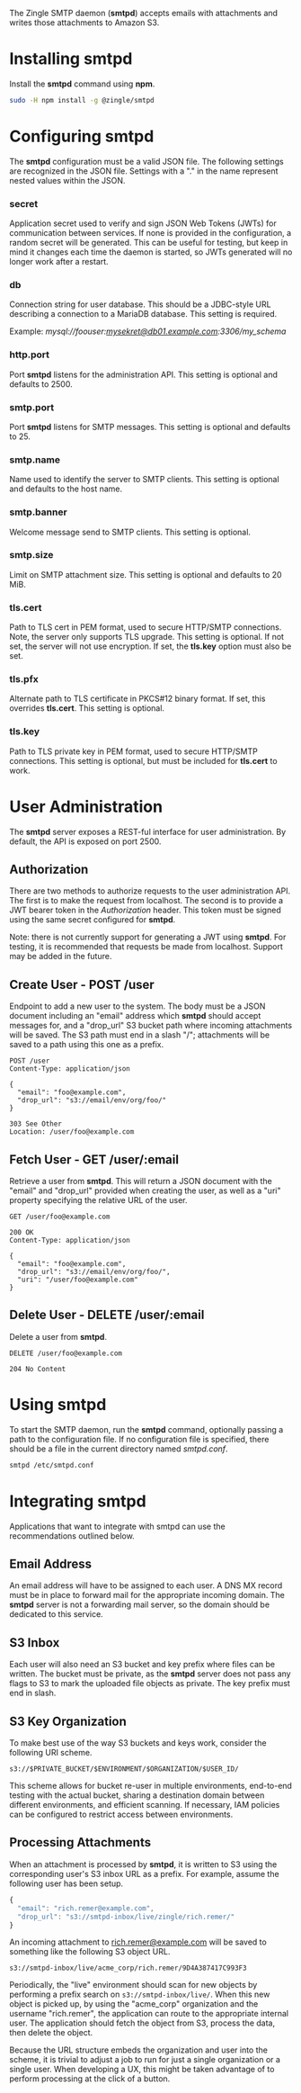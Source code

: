 The Zingle SMTP daemon (**smtpd**) accepts emails with attachments and writes
those attachments to Amazon S3.

Installing smtpd
================
Install the **smtpd** command using **npm**.

```sh
sudo -H npm install -g @zingle/smtpd
```

Configuring smtpd
=================
The **smtpd** configuration must be a valid JSON file.  The following settings
are recognized in the JSON file.  Settings with a "." in the name represent
nested values within the JSON.

### secret
Application secret used to verify and sign JSON Web Tokens (JWTs) for
communication between services.  If none is provided in the configuration,
a random secret will be generated.  This can be useful for testing, but keep
in mind it changes each time the daemon is started, so JWTs generated will no
longer work after a restart.

### db
Connection string for user database.  This should be a JDBC-style URL
describing a connection to a MariaDB database.  This setting is required.

Example: *mysql://foouser:mysekret@db01.example.com:3306/my_schema*

### http.port
Port **smtpd** listens for the administration API.  This setting is optional
and defaults to 2500.

### smtp.port
Port **smtpd** listens for SMTP messages.  This setting is optional and
defaults to 25.

### smtp.name
Name used to identify the server to SMTP clients.  This setting is optional
and defaults to the host name.

### smtp.banner
Welcome message send to SMTP clients.  This setting is optional.

### smtp.size
Limit on SMTP attachment size.  This setting is optional and defaults to 20
MiB.

### tls.cert
Path to TLS cert in PEM format, used to secure HTTP/SMTP connections.  Note,
the server only supports TLS upgrade.  This setting is optional.  If not set,
the server will not use encryption.  If set, the **tls.key** option must also
be set.

### tls.pfx
Alternate path to TLS certificate in PKCS#12 binary format.  If set, this
overrides **tls.cert**.  This setting is optional.

### tls.key
Path to TLS private key in PEM format, used to secure HTTP/SMTP connections.
This setting is optional, but must be included for **tls.cert** to work.

User Administration
===================
The **smtpd** server exposes a REST-ful interface for user administration.  By
default, the API is exposed on port 2500.

Authorization
-------------
There are two methods to authorize requests to the user administration API.
The first is to make the request from localhost.  The second is to provide a
JWT bearer token in the *Authorization* header.  This token must be signed
using the same secret configured for **smtpd**.

Note: there is not currently support for generating a JWT using **smtpd**.  For
testing, it is recommended that requests be made from localhost.  Support may
be added in the future.

Create User - POST /user
------------------------
Endpoint to add a new user to the system.  The body must be a JSON document
including an "email" address which **smtpd** should accept messages for, and
a "drop_url" S3 bucket path where incoming attachments will be saved.  The S3
path must end in a slash "/"; attachments will be saved to a path using this
one as a prefix.

```
POST /user
Content-Type: application/json

{
  "email": "foo@example.com",
  "drop_url": "s3://email/env/org/foo/"
}
```

```
303 See Other
Location: /user/foo@example.com
```

Fetch User - GET /user/:email
-----------------------------
Retrieve a user from **smtpd**.  This will return a JSON document with the
"email" and "drop_url" provided when creating the user, as well as a "uri"
property specifying the relative URL of the user.

```
GET /user/foo@example.com
```

```
200 OK
Content-Type: application/json

{
  "email": "foo@example.com",
  "drop_url": "s3://email/env/org/foo/",
  "uri": "/user/foo@example.com"
}
```

Delete User - DELETE /user/:email
---------------------------------
Delete a user from **smtpd**.

```
DELETE /user/foo@example.com
```

```
204 No Content
```

Using smtpd
===========
To start the SMTP daemon, run the **smtpd** command, optionally passing a path
to the configuration file.  If no configuration file is specified, there should
be a file in the current directory named *smtpd.conf*.

```sh
smtpd /etc/smtpd.conf
```

Integrating smtpd
=================
Applications that want to integrate with smtpd can use the recommendations
outlined below.

Email Address
-------------
An email address will have to be assigned to each user.  A DNS MX record must be
in place to forward mail for the appropriate incoming domain.  The **smtpd**
server is not a forwarding mail server, so the domain should be dedicated to
this service.

S3 Inbox
--------
Each user will also need an S3 bucket and key prefix where files can be written.
The bucket must be private, as the **smtpd** server does not pass any flags to
S3 to mark the uploaded file objects as private.  The key prefix must end in
slash.

S3 Key Organization
-------------------
To make best use of the way S3 buckets and keys work, consider the following URI
scheme.

```
s3://$PRIVATE_BUCKET/$ENVIRONMENT/$ORGANIZATION/$USER_ID/
```

This scheme allows for bucket re-user in multiple environments, end-to-end
testing with the actual bucket, sharing a destination domain between different
environments, and efficient scanning.  If necessary, IAM policies can be
configured to restrict access between environments.

Processing Attachments
----------------------
When an attachment is processed by **smtpd**, it is written to S3 using the
corresponding user's S3 inbox URL as a prefix.  For example, assume the
following user has been setup.

```js
{
  "email": "rich.remer@example.com",
  "drop_url": "s3://smtpd-inbox/live/zingle/rich.remer/"
}
```

An incoming attachment to rich.remer@example.com will be saved to something like
the following S3 object URL.

```
s3://smtpd-inbox/live/acme_corp/rich.remer/9D4A387417C993F3
```

Periodically, the "live" environment should scan for new objects by performing
a prefix search on `s3://smtpd-inbox/live/`.  When this new object is picked up,
by using the "acme_corp" organization and the username "rich.remer", the
application can route to the appropriate internal user.  The application should
fetch the object from S3, process the data, then delete the object.

Because the URL structure embeds the organization and user into the scheme, it
is trivial to adjust a job to run for just a single organization or a single
user.  When developing a UX, this might be taken advantage of to perform
processing at the click of a button.
